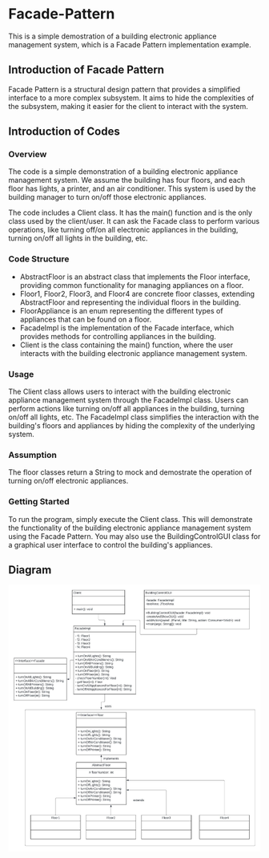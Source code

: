 # Facade-Pattern
This is a simple demostration of a building electronic appliance management system, which is a Facade Pattern implementation example.

## Introduction of Facade Pattern
Facade Pattern is a structural design pattern that provides a simplified interface to a more complex subsystem. It aims to hide the complexities of the subsystem, making it easier for the client to interact with the system.

## Introduction of Codes
### Overview
The code is a simple demonstration of a building electronic appliance management system. We assume the building has four floors, and each floor has lights, a printer, and an air conditioner. This system is used by the building manager to turn on/off those electronic appliances.

The code includes a Client class. It has the main() function and is the only class used by the client/user. It can ask the Facade class to perform various operations, like turning off/on all electronic appliances in the building, turning on/off all lights in the building, etc.
### Code Structure
* AbstractFloor is an abstract class that implements the Floor interface, providing common functionality for managing appliances on a floor.
* Floor1, Floor2, Floor3, and Floor4 are concrete floor classes, extending AbstractFloor and representing the individual floors in the building.
* FloorAppliance is an enum representing the different types of appliances that can be found on a floor.
* FacadeImpl is the implementation of the Facade interface, which provides methods for controlling appliances in the building.
* Client is the class containing the main() function, where the user interacts with the building electronic appliance management system.

### Usage
The Client class allows users to interact with the building electronic appliance management system through the FacadeImpl class. Users can perform actions like turning on/off all appliances in the building, turning on/off all lights, etc. The FacadeImpl class simplifies the interaction with the building's floors and appliances by hiding the complexity of the underlying system.
### Assumption
The floor classes return a String to mock and demostrate the operation of turning on/off electronic appliances.

### Getting Started
To run the program, simply execute the Client class. This will demonstrate the functionality of the building electronic appliance management system using the Facade Pattern. You may also use the BuildingControlGUI class for a graphical user interface to control the building's appliances.

## Diagram

![Diagram](https://github.com/ArwenQin/Facade-Pattern/blob/dfad06e873369c315f02a9ae76c84868f3048eb5/res/Model%20databases%20-%20Facade.jpeg)
